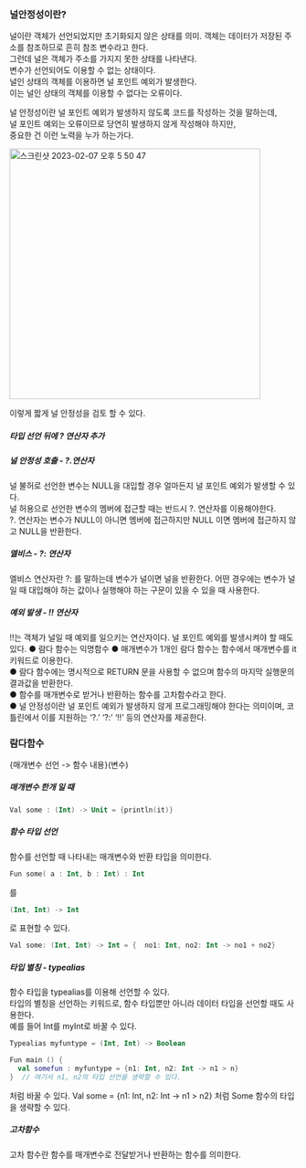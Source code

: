 ### 널안정성이란?

널이란 객체가 선언되었지만 초기화되지 않은 상태를 의미. 
객체는 데이터가 저장된 주소를 참조하므로 흔히 참조 변수라고 한다.  
그런데 널은 객체가 주소를 가지지 못한 상태를 나타낸다.  
변수가 선언되어도 이용할 수 없는 상태이다.  
널인 상태의 객체를 이용하면 널 포인트 예외가 발생한다.  
이는 널인 상태의 객체를 이용할 수 없다는 오류이다.  

널 안정성이란 널 포인트 예외가 발생하지 않도록 코드를 작성하는 것을 말하는데,  
널 포인트 예외는 오류이므로 당연히 발생하지 않게 작성해야 하지만,  
중요한 건 이런 노력을 누가 하는가다.  

<img width="439" alt="스크린샷 2023-02-07 오후 5 50 47" src="https://user-images.githubusercontent.com/102038962/217196741-e28c030d-7073-490e-aaff-e4bd34f2cedb.png">

이렇게 짧게 널 안정성을 검토 할 수 있다. 
##### 타입 선언 뒤에 ? 연산자 추가
##### 널 안정성 호출 - ?.연산자


널 불허로 선언한 변수는 NULL을 대입할 경우 얼마든지 널 포인트 예외가 발생할 수 있다.  
널 허용으로 선언한 변수의 멤버에 접근할 때는 반드시 ?. 연산자를 이용해야한다.  
?. 연산자는 변수가 NULL이 아니면 멤버에 접근하지만 NULL 이면 멤버에 접근하지 않고 NULL을 반환한다.  
##### 엘비스 - ?: 연산자
엘비스 연산자란 ?: 를 말하는데 변수가 널이면 널을 반환한다. 
어떤 경우에는 변수가 널일 때 대입해야 하는 값이나 실행해야 하는 구문이 있을 수 있을 때 사용한다.  
##### 예외 발생 - !! 연산자
!!는 객체가 널일 때 예외를 일으키는 연산자이다. 
널 포인트 예외를 발생시켜야 할 때도 있다.
● 람다 함수는 익명함수
● 매개변수가 1개인 람다 함수는 함수에서 매개변수를 it 키워드로 이용한다.  
● 람다 함수에는 명시적으로 RETURN 문을 사용할 수 없으며 함수의 마지막 실행문의 결과값을 반환한다.  
● 함수를 매개변수로 받거나 반환하는 함수를 고차함수라고 한다.  
● 널 안정성이란 널 포인트 예외가 발생하지 않게 프로그래밍해야 한다는 의미이며, 코틀린에서 이를 지원하는 ‘?.’ ‘?:’ ‘!!’ 등의 연산자를 제공한다.  


### 람다함수

{매개변수 선언 -> 함수 내용}(변수)
##### 매개변수 한개 일 때
```kotlin
Val some : (Int) -> Unit = {println(it)}
```
##### 함수 타입 선언
함수를 선언할 때 나타내는 매개변수와 반환 타입을 의미한다. 
```kotlin
Fun some( a : Int, b : Int) : Int 
```
를
```kotlin
(Int, Int) -> Int
```
로 표현할 수 있다.
```kotlin
Val some: (Int, Int) -> Int = {  no1: Int, no2: Int -> no1 + no2}
```
##### 타입 별칭 - typealias
함수 타입을 typealias를 이용해 선언할 수 있다.  
타입의 별칭을 선언하는 키워드로, 함수 타입뿐만 아니라 데이터 타입을 선언할 때도 사용한다.  
예를 들어 Int를 myInt로 바꿀 수 있다.  
```kotlin
Typealias myfuntype = (Int, Int) -> Boolean 

Fun main () {
  val somefun : myfuntype = {n1: Int, n2: Int -> n1 > n}
}  // 여기서 n1, n2의 타입 선언을 생략할 수 있다. 
```
처럼 바꿀 수 있다.
Val some =  {n1: Int, n2: Int -> n1 > n2} 처럼 Some 함수의 타입을 생략할 수 있다.  

##### 고차함수
고차 함수란 함수를 매개변수로 전달받거나 반환하는 함수를 의미한다.









